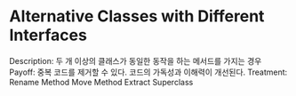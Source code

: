 # Alternative Classes with Different Interfaces

Description: 두 개 이상의 클래스가 동일한 동작을 하는 메서드를 가지는 경우
Payoff: 중복 코드를 제거할 수 있다.
코드의 가독성과 이해력이 개선된다.
Treatment: Rename Method
Move Method
Extract Superclass
